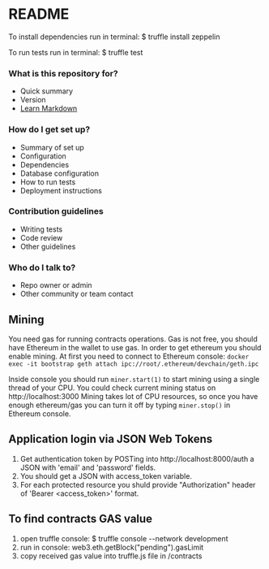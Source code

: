 # README

To install dependencies run in terminal:
$ truffle install zeppelin

To run tests run in terminal:
$ truffle test

### What is this repository for? ###

* Quick summary
* Version
* [Learn Markdown](https://bitbucket.org/tutorials/markdowndemo)

### How do I get set up? ###

* Summary of set up
* Configuration
* Dependencies
* Database configuration
* How to run tests
* Deployment instructions

### Contribution guidelines ###

* Writing tests
* Code review
* Other guidelines

### Who do I talk to? ###

* Repo owner or admin
* Other community or team contact

## Mining

You need gas for running contracts operations. Gas is not free, you should have Ethereum in the wallet to use gas.
In order to get ethereum you should enable mining. At first you need to connect to Ethereum console:
`docker exec -it bootstrap geth attach ipc://root/.ethereum/devchain/geth.ipc`

Inside console you should run `miner.start(1)` to start mining using a single thread of your CPU.
You could check current mining status on http://localhost:3000
Mining takes lot of CPU resources, so once you have enough ethereum/gas you can turn it off by typing `miner.stop()` in Ethereum console.

## Application login via JSON Web Tokens

1. Get authentication token by POSTing into http://localhost:8000/auth a JSON with 'email' and 'password' fields.
2. You should get a JSON with access_token variable.
3. For each protected resource you shuld provide "Authorization" header of 'Bearer <access_token>' format.

## To find contracts GAS value

1. open truffle console: $ truffle console --network development
2. run in console: web3.eth.getBlock("pending").gasLimit
3. copy received gas value into truffle.js file in /contracts

